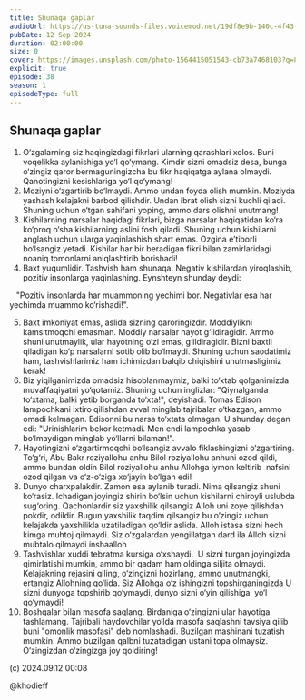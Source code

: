 ```yaml
---
title: Shunaqa gaplar
audioUrl: https://us-tuna-sounds-files.voicemod.net/19df8e9b-140c-4f43-8c0e-09c162821765-1658350707858.mp3
pubDate: 12 Sep 2024
duration: 02:00:00
size: 0
cover: https://images.unsplash.com/photo-1564415051543-cb73a7468103?q=80&w=3570&auto=format&fit=crop&ixlib=rb-4.0.3&ixid=M3wxMjA3fDB8MHxwaG90by1wYWdlfHx8fGVufDB8fHx8fA%3D%3D
explicit: true
episode: 38
season: 1
episodeType: full
---
```

## Shunaqa gaplar



1. O‘zgalarning siz haqingizdagi fikrlari ularning qarashlari xolos. Buni voqelikka aylanishiga yo‘l qo‘ymang. Kimdir sizni omadsiz desa, bunga o‘zingiz qaror bermaguningizcha bu fikr haqiqatga aylana olmaydi. Qanotingizni kesishlariga yo‘l qo‘ymang!
2. Moziyni o‘zgartirib bo‘lmaydi. Ammo undan foyda olish mumkin. Moziyda yashash kelajakni barbod qilishdir. Undan ibrat olish sizni kuchli qiladi. Shuning uchun o‘tgan sahifani yoping, ammo dars olishni unutmang!
3. Kishilarning narsalar haqidagi fikrlari, bizga narsalar haqiqatidan ko‘ra ko‘proq o‘sha kishilarning aslini fosh qiladi. Shuning uchun kishilarni anglash uchun ularga yaqinlashish shart emas. Ozgina e’tiborli bo‘lsangiz yetadi. Kishilar har bir beradigan fikri bilan zamirlaridagi noaniq tomonlarni aniqlashtirib borishadi!
4. Baxt yuqumlidir. Tashvish ham shunaqa. Negativ kishilardan yiroqlashib, pozitiv insonlarga yaqinlashing. Eynshteyn shunday deydi:

   "Pozitiv insonlarda har muammoning yechimi bor. Negativlar esa har yechimda muammo ko‘rishadi!".

5. Baxt imkoniyat emas, aslida sizning qaroringizdir. Moddiylikni kamsitmoqchi emasman. Moddiy narsalar hayot g‘ildiragidir. Ammo shuni unutmaylik, ular hayotning o‘zi emas, g‘ildiragidir. Bizni baxtli qiladigan ko‘p narsalarni sotib olib bo‘lmaydi. Shuning uchun saodatimiz ham, tashvishlarimiz ham ichimizdan balqib chiqishini unutmasligimiz kerak!
6. Biz yiqilganimizda omadsiz hisoblanmaymiz, balki to‘xtab qolganimizda muvaffaqiyatni yo‘qotamiz. Shuning uchun inglizlar: "Qiynalganda to‘xtama, balki yetib borganda to‘xta!", deyishadi. Tomas Edison lampochkani ixtiro qilishdan avval minglab tajribalar o‘tkazgan, ammo omadi kelmagan. Edisonni bu narsa to‘xtata olmagan. U shunday degan edi: "Urinishlarim bekor ketmadi. Men endi lampochka yasab bo‘lmaydigan minglab yo‘llarni bilaman!".
7. Hayotingizni o‘zgartirmoqchi bo‘lsangiz avvalo fiklashingizni o‘zgartiring. To‘g‘ri, Abu Bakr roziyallohu anhu Bilol roziyallohu anhuni ozod qildi, ammo bundan oldin Bilol roziyallohu anhu Allohga iymon keltirib  nafsini ozod qilgan va o‘z-o‘ziga xo‘jayin bo‘lgan edi!
8. Dunyo charxpalakdir. Zamon esa aylanib turadi. Nima qilsangiz shuni ko‘rasiz. Ichadigan joyingiz shirin bo‘lsin uchun kishilarni chiroyli uslubda sug‘oring. Qachonlardir siz yaxshilik qilsangiz Alloh uni zoye qilishdan pokdir, odildir. Bugun yaxshilik taqdim qilsangiz bu o‘zingiz uchun kelajakda yaxshilikla uzatiladigan qo‘ldir aslida. Alloh istasa sizni hech kimga muhtoj qilmaydi. Siz o‘zgalardan yengillatgan dard ila Alloh sizni mubtalo qilmaydi inshaalloh
9. Tashvishlar xuddi tebratma kursiga o‘xshaydi.  U sizni turgan joyingizda qimirlatishi mumkin, ammo bir qadam ham oldinga siljita olmaydi. Kelajakning rejasini qiling, o‘zingizni hozirlang, ammo unutmangki, ertangiz Allohning qo‘lida. Siz Allohga o‘z ishingizni topshirganingizda U sizni dunyoga topshirib qo‘ymaydi, dunyo sizni o‘yin qilishiga  yo‘l qo‘ymaydi!
10. Boshqalar bilan masofa saqlang. Birdaniga o‘zingizni ular hayotiga tashlamang. Tajribali haydovchilar yo‘lda masofa saqlashni tavsiya qilib buni "omonlik masofasi" deb nomlashadi. Buzilgan mashinani tuzatish mumkin. Ammo buzilgan qalbni tuzatadigan ustani topa olmaysiz. O‘zingizdan o‘zingizga joy qoldiring!

(c) 2024.09.12 00:08

@khodieff